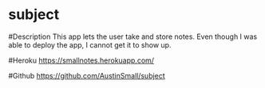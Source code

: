 # subject

#Description
This app lets the user take and store notes. Even though I was able to deploy the app, I cannot get it to show up. 


#Heroku
https://smallnotes.herokuapp.com/

#Github 
https://github.com/AustinSmall/subject
